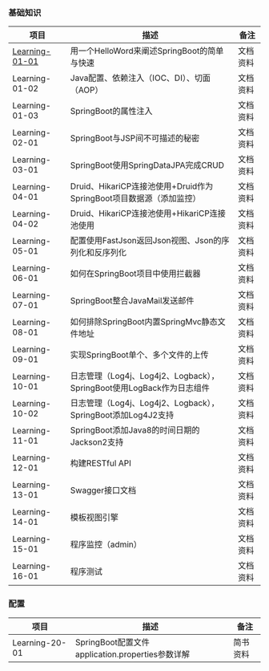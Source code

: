 ### 基础知识
 项目                | 描述           | 备注  
 ----|------|----
 [Learning-01-01](https://github.com/s121528/Spring-Boot/tree/master/Learning-01-01)      | 用一个HelloWord来阐述SpringBoot的简单与快速 | 文档资料 
 Learning-01-02      | Java配置、依赖注入（IOC、DI）、切面（AOP） |  文档资料
 Learning-01-03      | SpringBoot的属性注入 |  文档资料
 Learning-02-01      | SpringBoot与JSP间不可描述的秘密      |    文档资料
 Learning-03-01      | SpringBoot使用SpringDataJPA完成CRUD      |     文档资料
 Learning-04-01      | Druid、HikariCP连接池使用+Druid作为SpringBoot项目数据源（添加监控）      |     文档资料
 Learning-04-02      | Druid、HikariCP连接池使用+HikariCP连接池使用      |     文档资料
 Learning-05-01      | 配置使用FastJson返回Json视图、Json的序列化和反序列化      |     文档资料
 Learning-06-01      | 如何在SpringBoot项目中使用拦截器      |     文档资料
 Learning-07-01      | SpringBoot整合JavaMail发送邮件      |     文档资料
 Learning-08-01      | 如何排除SpringBoot内置SpringMvc静态文件地址      |     文档资料
 Learning-09-01      | 实现SpringBoot单个、多个文件的上传      |     文档资料
 Learning-10-01      | 日志管理（Log4j、Log4j2、Logback），SpringBoot使用LogBack作为日志组件      |   文档资料 
 Learning-10-02      | 日志管理（Log4j、Log4j2、Logback），SpringBoot添加Log4J2支持      |  文档资料
 Learning-11-01      | SpringBoot添加Java8的时间日期的Jackson2支持      |  文档资料
 Learning-12-01      | 构建RESTful API      |  文档资料
 Learning-13-01      | Swagger接口文档      |  文档资料
 Learning-14-01      | 模板视图引擎      |  文档资料
 Learning-15-01      | 程序监控（admin）      |  文档资料
 Learning-16-01      | 程序测试      |  文档资料
 
 ### 配置
 项目                | 描述           | 备注  
 ----|--------|----
 Learning-20-01      |SpringBoot配置文件application.properties参数详解| 简书资料